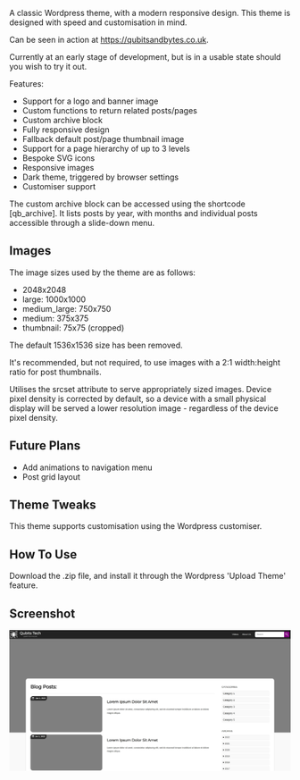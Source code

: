 A classic Wordpress theme, with a modern responsive design. This theme is designed with speed and customisation in mind.

Can be seen in action at https://qubitsandbytes.co.uk.

Currently at an early stage of development, but is in a usable state should you wish to try it out.

Features:
* Support for a logo and banner image
* Custom functions to return related posts/pages
* Custom archive block
* Fully responsive design
* Fallback default post/page thumbnail image
* Support for a page hierarchy of up to 3 levels
* Bespoke SVG icons
* Responsive images
* Dark theme, triggered by browser settings
* Customiser support

The custom archive block can be accessed using the shortcode [qb_archive]. It lists posts by year, with months and individual posts accessible through a slide-down menu.


## Images
The image sizes used by the theme are as follows:

* 2048x2048
* large: 1000x1000
* medium_large: 750x750
* medium: 375x375
* thumbnail: 75x75 (cropped)

The default 1536x1536 size has been removed.

It's recommended, but not required, to use images with a 2:1 width:height ratio for post thumbnails.

Utilises the srcset attribute to serve appropriately sized images. Device pixel density is corrected by default, so a device with a small physical display will be served a lower resolution image - regardless of the device pixel density.


## Future Plans
* Add animations to navigation menu
* Post grid layout


## Theme Tweaks
This theme supports customisation using the Wordpress customiser.


## How To Use
Download the .zip file, and install it through the Wordpress 'Upload Theme' feature.


## Screenshot
![Qubits Tech](screenshot.webp?raw=true "Qubits Tech screenshot")
